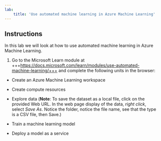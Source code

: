 ```yaml
---
lab:
    title: 'Use automated machine learning in Azure Machine Learning'
---
```


## Instructions
In this lab we will look at how to use automated machine learning in Azure Machine Learning.

1.	Go to the Microsoft Learn module at +++https://docs.microsoft.com/learn/modules/use-automated-machine-learning/+++ and complete the following units in the browser: 

- Create an Azure Machine Learning workspace
- Create compute resources
- Explore data (**Note**: To save the dataset as a local file, click on the provided Web URL. In the web page display of the data, _right click_, select _Save As_. Notice the folder, notice the file name, see that the type is a CSV file, then Save.) 
   
- Train a machine learning model 
- Deploy a model as a service 

